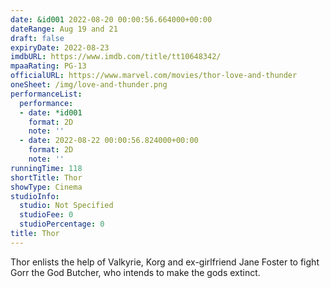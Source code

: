 ```yaml
---
date: &id001 2022-08-20 00:00:56.664000+00:00
dateRange: Aug 19 and 21
draft: false
expiryDate: 2022-08-23
imdbURL: https://www.imdb.com/title/tt10648342/
mpaaRating: PG-13
officialURL: https://www.marvel.com/movies/thor-love-and-thunder
oneSheet: /img/love-and-thunder.png
performanceList:
  performance:
  - date: *id001
    format: 2D
    note: ''
  - date: 2022-08-22 00:00:56.824000+00:00
    format: 2D
    note: ''
runningTime: 118
shortTitle: Thor
showType: Cinema
studioInfo:
  studio: Not Specified
  studioFee: 0
  studioPercentage: 0
title: Thor
---
```


Thor enlists the help of Valkyrie, Korg and ex-girlfriend Jane Foster to fight Gorr the God Butcher, who intends to make the gods extinct.